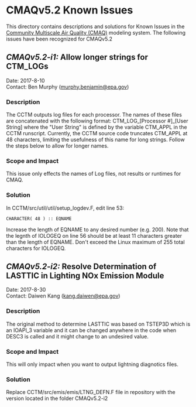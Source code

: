 CMAQv5.2 Known Issues 
=====================

This directory contains descriptions and solutions for Known Issues in the [Community Multiscale Air Quality (CMAQ)](http://www.epa.gov/cmaq) modeling system.
The following issues have been recognized for CMAQv5.2

## *CMAQv5.2-i1:* Allow longer strings for CTM_LOGs
Date: 2017-8-10  
Contact: Ben Murphy (murphy.benjamin@epa.gov)

### Description  
The CCTM outputs log files for each processor. The names of these files are concatenated with the following format: CTM_LOG_[Processor #]_[User String] where the "User String" is defined by the variable CTM_APPL in the CCTM runscript. Currently, the CCTM source code truncates CTM_APPL at 48 characters, limiting the usefulness of this name for long strings. Follow the steps below to allow for longer names.

### Scope and Impact
This issue only effects the names of Log files, not results or runtimes for CMAQ.

### Solution
In CCTM/src/util/util/setup_logdev.F, edit line 53:
```
CHARACTER( 48 ) :: EQNAME
```
Increase the length of EQNAME to any desired number (e.g. 200). Note that the legnth of IOLOGEQ on line 56 should be at least 11 characters greater than the length of EQNAME. Don't exceed the Linux maximum of 255 total characters for IOLOGEQ.

## *CMAQv5.2-i2:* Resolve Determination of LASTTIC in Lighting NOx Emission Module
Date: 2017-8-30  
Contact: Daiwen Kang (kang.daiwen@epa.gov)

### Description  

The original method to determine LASTTIC was based on TSTEP3D which is an IOAPI_3 variable and it can be changed anywhere in the code when DESC3 is called and it might change to an undesired value.

### Scope and Impact

This will only impact when you want to output lightning diagnotics files.

### Solution
Replace CCTM/src/emis/emis/LTNG_DEFN.F file in repository with the version located in the folder CMAQv5.2-i2
 

